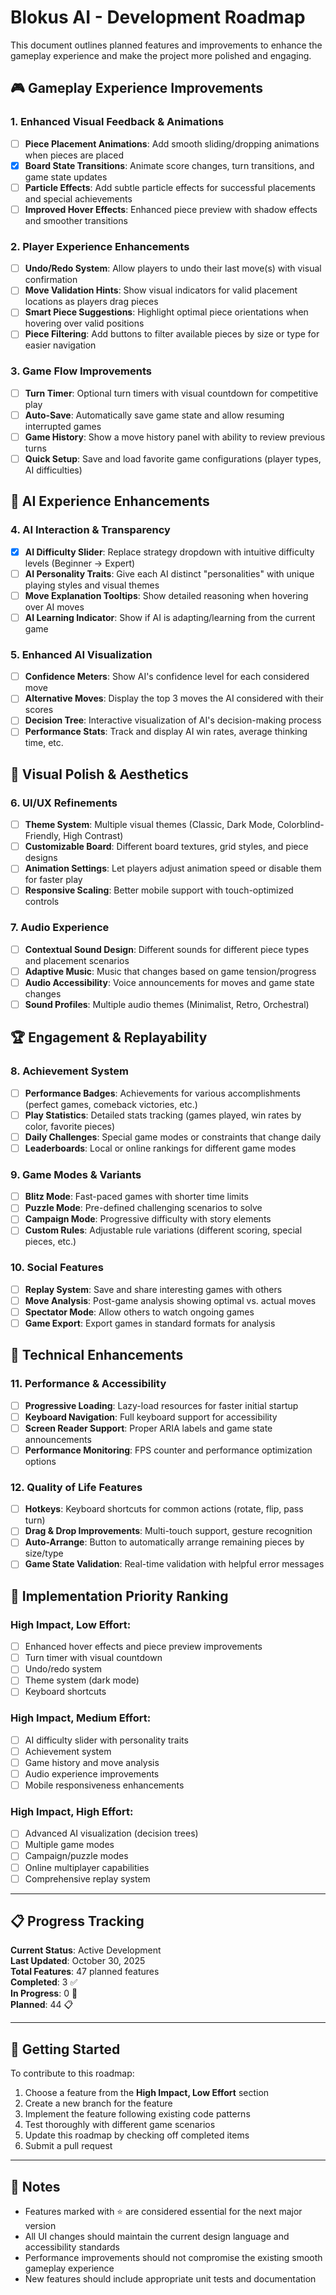 # Blokus AI - Development Roadmap

This document outlines planned features and improvements to enhance the gameplay experience and make the project more polished and engaging.

## 🎮 **Gameplay Experience Improvements**

### 1. Enhanced Visual Feedback & Animations
- [ ] **Piece Placement Animations**: Add smooth sliding/dropping animations when pieces are placed
- [x] **Board State Transitions**: Animate score changes, turn transitions, and game state updates
- [ ] **Particle Effects**: Add subtle particle effects for successful placements and special achievements
- [ ] **Improved Hover Effects**: Enhanced piece preview with shadow effects and smoother transitions

### 2. Player Experience Enhancements
- [ ] **Undo/Redo System**: Allow players to undo their last move(s) with visual confirmation
- [ ] **Move Validation Hints**: Show visual indicators for valid placement locations as players drag pieces
- [ ] **Smart Piece Suggestions**: Highlight optimal piece orientations when hovering over valid positions
- [ ] **Piece Filtering**: Add buttons to filter available pieces by size or type for easier navigation

### 3. Game Flow Improvements
- [ ] **Turn Timer**: Optional turn timers with visual countdown for competitive play
- [ ] **Auto-Save**: Automatically save game state and allow resuming interrupted games
- [ ] **Game History**: Show a move history panel with ability to review previous turns
- [ ] **Quick Setup**: Save and load favorite game configurations (player types, AI difficulties)

## 🤖 **AI Experience Enhancements**

### 4. AI Interaction & Transparency
- [x] **AI Difficulty Slider**: Replace strategy dropdown with intuitive difficulty levels (Beginner → Expert)
- [ ] **AI Personality Traits**: Give each AI distinct "personalities" with unique playing styles and visual themes
- [ ] **Move Explanation Tooltips**: Show detailed reasoning when hovering over AI moves
- [ ] **AI Learning Indicator**: Show if AI is adapting/learning from the current game

### 5. Enhanced AI Visualization
- [ ] **Confidence Meters**: Show AI's confidence level for each considered move
- [ ] **Alternative Moves**: Display the top 3 moves the AI considered with their scores
- [ ] **Decision Tree**: Interactive visualization of AI's decision-making process
- [ ] **Performance Stats**: Track and display AI win rates, average thinking time, etc.

## 🎨 **Visual Polish & Aesthetics**

### 6. UI/UX Refinements
- [ ] **Theme System**: Multiple visual themes (Classic, Dark Mode, Colorblind-Friendly, High Contrast)
- [ ] **Customizable Board**: Different board textures, grid styles, and piece designs
- [ ] **Animation Settings**: Let players adjust animation speed or disable them for faster play
- [ ] **Responsive Scaling**: Better mobile support with touch-optimized controls

### 7. Audio Experience
- [ ] **Contextual Sound Design**: Different sounds for different piece types and placement scenarios
- [ ] **Adaptive Music**: Music that changes based on game tension/progress
- [ ] **Audio Accessibility**: Voice announcements for moves and game state changes
- [ ] **Sound Profiles**: Multiple audio themes (Minimalist, Retro, Orchestral)

## 🏆 **Engagement & Replayability**

### 8. Achievement System
- [ ] **Performance Badges**: Achievements for various accomplishments (perfect games, comeback victories, etc.)
- [ ] **Play Statistics**: Detailed stats tracking (games played, win rates by color, favorite pieces)
- [ ] **Daily Challenges**: Special game modes or constraints that change daily
- [ ] **Leaderboards**: Local or online rankings for different game modes

### 9. Game Modes & Variants
- [ ] **Blitz Mode**: Fast-paced games with shorter time limits
- [ ] **Puzzle Mode**: Pre-defined challenging scenarios to solve
- [ ] **Campaign Mode**: Progressive difficulty with story elements
- [ ] **Custom Rules**: Adjustable rule variations (different scoring, special pieces, etc.)

### 10. Social Features
- [ ] **Replay System**: Save and share interesting games with others
- [ ] **Move Analysis**: Post-game analysis showing optimal vs. actual moves
- [ ] **Spectator Mode**: Allow others to watch ongoing games
- [ ] **Game Export**: Export games in standard formats for analysis

## 🔧 **Technical Enhancements**

### 11. Performance & Accessibility
- [ ] **Progressive Loading**: Lazy-load resources for faster initial startup
- [ ] **Keyboard Navigation**: Full keyboard support for accessibility
- [ ] **Screen Reader Support**: Proper ARIA labels and game state announcements
- [ ] **Performance Monitoring**: FPS counter and performance optimization options

### 12. Quality of Life Features
- [ ] **Hotkeys**: Keyboard shortcuts for common actions (rotate, flip, pass turn)
- [ ] **Drag & Drop Improvements**: Multi-touch support, gesture recognition
- [ ] **Auto-Arrange**: Button to automatically arrange remaining pieces by size/type
- [ ] **Game State Validation**: Real-time validation with helpful error messages

## 🎯 **Implementation Priority Ranking**

### High Impact, Low Effort:
- [ ] Enhanced hover effects and piece preview improvements
- [ ] Turn timer with visual countdown
- [ ] Undo/redo system
- [ ] Theme system (dark mode)
- [ ] Keyboard shortcuts

### High Impact, Medium Effort:
- [ ] AI difficulty slider with personality traits
- [ ] Achievement system
- [ ] Game history and move analysis
- [ ] Audio experience improvements
- [ ] Mobile responsiveness enhancements

### High Impact, High Effort:
- [ ] Advanced AI visualization (decision trees)
- [ ] Multiple game modes
- [ ] Campaign/puzzle modes
- [ ] Online multiplayer capabilities
- [ ] Comprehensive replay system

---

## 📋 **Progress Tracking**

**Current Status**: Active Development  
**Last Updated**: October 30, 2025  
**Total Features**: 47 planned features  
**Completed**: 3 ✅  
**In Progress**: 0 🚧  
**Planned**: 44 📋  

---

## 🚀 **Getting Started**

To contribute to this roadmap:

1. Choose a feature from the **High Impact, Low Effort** section
2. Create a new branch for the feature
3. Implement the feature following existing code patterns
4. Test thoroughly with different game scenarios
5. Update this roadmap by checking off completed items
6. Submit a pull request

---

## 📝 **Notes**

- Features marked with ⭐ are considered essential for the next major version
- All UI changes should maintain the current design language and accessibility standards
- Performance improvements should not compromise the existing smooth gameplay experience
- New features should include appropriate unit tests and documentation
